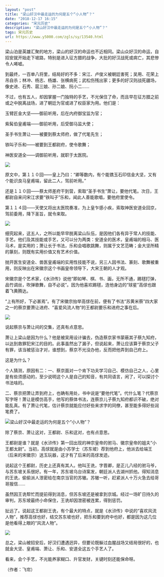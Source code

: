 ```yaml
---
layout: "post"
title: "梁山好汉中最走运的为何是五个“小人物”？"
date: "2018-12-17 16:15"
categories: "宋元历史"
description: "梁山好汉中最走运的为何是五个“小人物”？"
tags: 宋元历史
url: https://www.y5000.com/zgls/sy/13540.html
---
```






梁山泊是英雄汇聚的地方，梁山的好汉的命运也不近相同。梁山众好汉的命运，自招安就开始走下坡路，特别是进入征方腊的战争，大批的好汉战死或病亡，其悲惨令人唏嘘。

到最终，一百单八将里，结局好的不多：宋江、卢俊义被朝廷害死；吴用、花荣上吊自杀；林冲、杨志、杨雄、张横病死；武松伤残出家；更多的好汉则战死疆场，像史进、石秀、扈三娘、孙二娘、阮小二……

不过，也有五人，却因掌握一门独特的手艺，不光保住了命，而且早在征方腊之前或之中脱离战场，进了朝廷为官或进了权臣家为用。他们是：

玉臂匠金大坚——御前听用，后在内府御宝监为官；

紫髯伯皇甫端——御前听用，后受御马监大使；

圣手书生萧让——被要到蔡太师府，做了代笔先生；

铁叫子乐和——被要到王都尉府，使令歌舞；

神医安道全——调御前听用，就职于太医院。

![](https://img.y5000.com/uploads/allimg/170215/11120I950-0.jpg)

原文中，第１１０回——皇上乃曰：“卿等数内，有个能镌玉石印信金大坚，又有个能识良马皇甫端，留此二人，驾前听用。”

还是１１０回——蔡太师差府干到营，索取“圣手书生”萧让，要他代笔。次日，王都尉自来问宋江求要“铁叫子”乐和，闻此人善能歌唱，要他府里使令。

第１１４回——天使又将出太医院奏准，为上皇乍感小疾，索取神医安道全回京，驾前委用，降下圣旨，就令来取。

![](https://img.y5000.com/uploads/allimg/170215/11120K158-1.jpg)

细究起来，这五人，之所以能早早脱离梁山队伍，是因他们各有异于常人的技能、手艺。他们及其技能或手艺，又可以分为两类：安道全的医术，皇甫端的相马、医马术，是实用的；萧让长于书法，乐和会唱歌跳舞，则属于文艺范畴；金大坚所精的篆刻，则既有实用价值又有艺术价值。

抛开医生安道全、兽医皇甫端的实用性技能不说，另三人因书法、篆刻、歌舞被重用，则反映出在宋徽宗这个书画皇帝领导下，大宋王朝的人才观。

宋徽宗是个艺术家，《水浒传》说他“即如琴、棋、书、画，无所不通，踢毬打弹，品竹调丝，吹弹歌舞，自不必说”。因为他喜欢踢毬，连他身边的“球星”高俅也跟着飞黄腾达。

“上有所好，下必甚焉”。有了宋徽宗抬举高俅在前，便有了书法“苏黄米蔡”四大家之一的蔡京要萧让进府、“喜爱风流人物”的王都尉要乐和进府之事在后。

![](https://img.y5000.com/uploads/allimg/170215/11120J645-2.jpg)

说起蔡京与萧让间的交集，还真有点意思。

萧让上梁山是因为什么？他是被吴用设计骗去，伪造蔡京家书蒙蔽其子蔡九知府，以达到救罪犯宋江的目的。此事虽然出了漏子，但说起来，萧让应该算于蔡京父子有罪，该当被惩治才对，谁想到，蔡京不光没办他，反而把他弄到自己府上。

这是为什么？

个人猜测，原因有二：一、蔡京面对一个肯下功夫学习自己、模仿自己之人，心里是有些须感动的，至少说明这个人是自己的知音，有共同语言，闲了，可以探讨个书法啥的。

二、蔡京把萧让弄到府上，也确有用处，书中说是“要他代笔”。代什么笔？代蔡京写字呀！萧让是模仿高手，他写的蔡体书法，连蔡京儿子蔡九知府都识不破，绝对能乱真。有了萧让代笔，估计蔡京就能应付好些来求字的同僚，甚至能多得好些润笔费了。

![梁山好汉中最走运的为何是五个“小人物”？](/uploads/allimg/170215/6-1F215110525416.JPG)

除了蔡京、萧让这对，王都尉、乐和这对，也有点意思。

王都尉是谁？就是《水浒传》第一回出现的神宗皇帝的驸马、徽宗皇帝的姐夫“小王都太尉”。当初，高俅就是由小苏学士（苏东坡）荐到他府上，他派去给端王（后来的宋徽宗）送玉玩器，这才有了后来的高俅发迹。

说起这个王都尉，历史上还真有其人。他叫王诜，字晋卿，是正儿八经的驸马爷，与苏东坡关系很好。有一年，苏东坡乌台诗案发，朝廷派人去湖州抓他。得知消息的王诜，偷偷派人泄密给在南京当官的苏辙。苏辙一听，赶紧派人十万火急去给哥哥报信……

虽然因王诜帮忙而提前得到消息，但苏东坡还是被拿到京城。经过一场旷日持久的审判，苏东坡最终小命保住，王诜却因泄密被连累，得到惩罚。

扯远了。说起这王都尉王诜，有个最大的特点，就是《水浒传》中说的“喜欢风流人物”，推荐高俅也好，结交苏东坡也好，把乐和要到府中也好，都是因为这几位是他看得上眼的“风流人物”。

![](https://img.y5000.com/uploads/allimg/170215/11120H1D-3.jpg)

总之，梁山被招安后，好汉们遭遇迥异，但要论既躲过血腥战场又结局很好的，也就金大坚、皇甫端、萧让、乐和、安道全这五个手艺人了。

看来，会个手艺，不光能养家糊口、升官发财，关键时刻还能保命呀。

（作者：飞帘）
